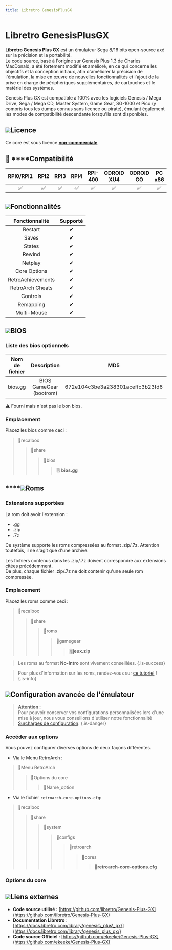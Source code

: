 ```yaml
---
title: Libretro GenesisPlusGX
---
```


# Libretro GenesisPlusGX

**Libretro Genesis Plus GX** est un émulateur Sega 8/16 bits open-source axé sur la précision et la portabilité.  
Le code source, basé à l'origine sur Genesis Plus 1.3 de Charles MacDonald, a été fortement modifié et amélioré, en ce qui concerne les objectifs et la conception initiaux, afin d'améliorer la précision de l'émulation, la mise en œuvre de nouvelles fonctionnalités et l'ajout de la prise en charge de périphériques supplémentaires, de cartouches et le matériel des systèmes.

Genesis Plus GX est compatible à 100% avec les logiciels Genesis / Mega Drive, Sega / Mega CD, Master System, Game Gear, SG-1000 et Pico \(y compris tous les dumps connus sans licence ou pirate\), émulant également les modes de compatibilité descendante lorsqu'ils sont disponibles.

## ![](/migration-images/emulateurs/consoles-portables/game-gear/gerald-g-parchment-background-or-border-5.svg)Licence

Ce core est sous licence [**non-commerciale**](https://github.com/libretro/Genesis-Plus-GX/blob/master/LICENSE.txt).

## 🔧 ****Compatibilité

| RPI0/RPI1 | RPI2 | RPI3 | RPI4 | RPI-400 | ODROID XU4 | ODROID GO | PC x86 | PC X86\_64 |
| :---: | :---: | :---: | :---: | :---: | :---: | :---: | :---: | :---: |
| ✅ | ✅ | ✅ | ✅ | ✅ | ✅ | ✅ | ✅ | ✅ |

## ![](/migration-images/emulateurs/consoles-portables/game-gear/cogwheel-145804_640.png)Fonctionnalités

| Fonctionnalité | Supporté |
| :---: | :---: |
| Restart | ✔ |
| Saves | ✔ |
| States | ✔ |
| Rewind | ✔ |
| Netplay | ✔ |
| Core Options | ✔ |
| RetroAchievements | ✔ |
| RetroArch Cheats | ✔ |
| Controls | ✔ |
| Remapping | ✔ |
| Multi-Mouse | ✔ |

## ![](/migration-images/emulateurs/consoles-portables/game-gear/tqfp32.svg)BIOS

### Liste des bios optionnels

| Nom de fichier | Description | MD5 | Fourni |
| :---: | :---: | :---: | :---: |
| bios.gg | BIOS GameGear \(bootrom\) | 672e104c3be3a238301aceffc3b23fd6 | ⚠ |

⚠ Fourni mais n'est pas le bon bios.

### **Emplacement**

Placez les bios comme ceci :

> 📁recalbox
>
> > 📁share
> >
> > > 📁bios
> > >
> > > > 🗒 **bios.gg**

## \*\*\*\*![](/migration-images/emulateurs/consoles-portables/game-gear/rom-30098_640.png)**Roms**

### **Extensions supportées**

La rom doit avoir l'extension :

* .gg
* .zip
* .7z

Ce système supporte les roms compressées au format .zip/.7z. Attention toutefois, il ne s'agit que d'une archive.

Les fichiers contenus dans les .zip/.7z doivent correspondre aux extensions citées précédemment.  
De plus, chaque fichier .zip/.7z ne doit contenir qu'une seule rom compressée.

### **Emplacement**

Placez les roms comme ceci : 

> 📁recalbox
>
> > 📁share
> >
> > > 📁roms
> > >
> > > > 📁gamegear
> > > >
> > > > > 🗒**jeux.zip**


>Les roms au format **No-Intro** sont vivement conseillées.
{.is-success}


>Pour plus d'information sur les roms, rendez-vous sur [ce tutoriel](/fr/tutoriels/jeux/generalite/les-roms-et-les-isos) !
{.is-info}

## ![](/migration-images/emulateurs/consoles-portables/game-gear/hammer-28636_640.png)Configuration avancée de l'émulateur


>**Attention :**  
>Pour pouvoir conserver vos configurations personnalisées lors d'une mise à jour, nous vous conseillons d'utiliser notre fonctionnalité [Surcharges de configuration](/fr/usage-avance/surcharge-de-configuration).
{.is-danger}

### Accéder aux options

Vous pouvez configurer diverses options de deux façons différentes.

* Via le Menu RetroArch :

> 📁Menu RetroArch
>
> > 📁Options du core
> >
> > > 🧩Name\_option

* Via le fichier `retroarch-core-options.cfg`:

> 📁recalbox
>
> > 📁share
> >
> > > 📁system
> > >
> > > > 📁configs
> > > >
> > > > > 📁retroarch
> > > > >
> > > > > > 📁cores
> > > > > >
> > > > > > > 🧩**retroarch-core-options.cfg**

### Options du core

## ![](/migration-images/emulateurs/consoles-portables/game-gear/kisspng-web-development-world-wide-web-computer-icons-webs-world-wide-web-icon-png-5ab05c24477216.4540070115215073642927.png)**Liens externes**

* **Code source utilisé :** [https://github.com/libretro/Genesis-Plus-GX](https://github.com/libretro/Genesis-Plus-GX)
* **Documentation Libretro** : [https://docs.libretro.com/library/genesis\_plus\_gx/](https://docs.libretro.com/library/genesis_plus_gx/)
* **Code source Officiel :** [https://github.com/ekeeke/Genesis-Plus-GX](https://github.com/ekeeke/Genesis-Plus-GX)

